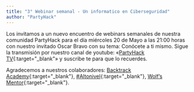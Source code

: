 ```yaml
---
title: "3° Webinar semanal - Un informatico en Ciberseguridad"
author: "PartyHack"
---
```



Los invitamos a un nuevo encuentro de webinars semanales de nuestra comunidad PartyHack para el día miércoles 20 de Mayo a las 21:00 horas con nuestro invitado Oscar Bravo con su tema: Conócete a ti mismo. Sigue la transmisión por nuestro canal de youtube: «[PartyHack TV](https://www.youtube.com/channel/UCHLBYZ7Sv3jFCiBN3AgMUSA?sub_confirmation=1){:target="_blank"» y suscribe te para que lo recuerdes.

Agradecemos a nuestros colaboradores: [Backtrack Academy](https://www.linkedin.com/company/10327440/){:target="_blank"}, [#Altonivel](https://www.linkedin.com/feed/hashtag/?keywords=altonivel&highlightedUpdateUrns=urn%3Ali%3Aactivity%3A6675797473685987328){:target="_blank"}, [Wolf’s Mentor](https://www.linkedin.com/company/40707278/){:target="_blank"}.

